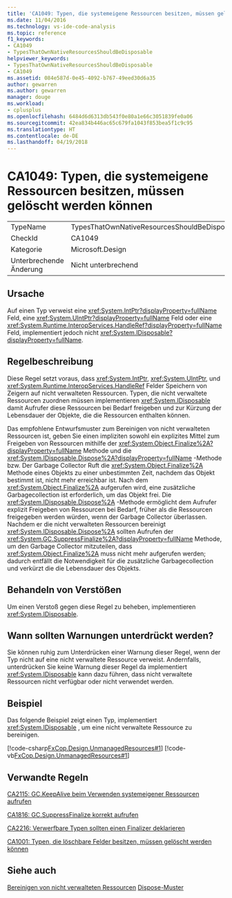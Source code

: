 ```yaml
---
title: 'CA1049: Typen, die systemeigene Ressourcen besitzen, müssen gelöscht werden können'
ms.date: 11/04/2016
ms.technology: vs-ide-code-analysis
ms.topic: reference
f1_keywords:
- CA1049
- TypesThatOwnNativeResourcesShouldBeDisposable
helpviewer_keywords:
- TypesThatOwnNativeResourcesShouldBeDisposable
- CA1049
ms.assetid: 084e587d-0e45-4092-b767-49eed30d6a35
author: gewarren
ms.author: gewarren
manager: douge
ms.workload:
- cplusplus
ms.openlocfilehash: 6484d6d6313db543f0e80a1e66c3051839fe0a06
ms.sourcegitcommit: 42ea834b446ac65c679fa1043f853bea5f1c9c95
ms.translationtype: HT
ms.contentlocale: de-DE
ms.lasthandoff: 04/19/2018
---
```

# <a name="ca1049-types-that-own-native-resources-should-be-disposable"></a>CA1049: Typen, die systemeigene Ressourcen besitzen, müssen gelöscht werden können
|||
|-|-|
|TypeName|TypesThatOwnNativeResourcesShouldBeDisposable|
|CheckId|CA1049|
|Kategorie|Microsoft.Design|
|Unterbrechende Änderung|Nicht unterbrechend|

## <a name="cause"></a>Ursache
 Auf einen Typ verweist eine <xref:System.IntPtr?displayProperty=fullName> Feld, eine <xref:System.UIntPtr?displayProperty=fullName> Feld oder eine <xref:System.Runtime.InteropServices.HandleRef?displayProperty=fullName> Feld, implementiert jedoch nicht <xref:System.IDisposable?displayProperty=fullName>.

## <a name="rule-description"></a>Regelbeschreibung
 Diese Regel setzt voraus, dass <xref:System.IntPtr>, <xref:System.UIntPtr>, und <xref:System.Runtime.InteropServices.HandleRef> Felder Speichern von Zeigern auf nicht verwalteten Ressourcen. Typen, die nicht verwaltete Ressourcen zuordnen müssen implementieren <xref:System.IDisposable> damit Aufrufer diese Ressourcen bei Bedarf freigeben und zur Kürzung der Lebensdauer der Objekte, die die Ressourcen enthalten können.

 Das empfohlene Entwurfsmuster zum Bereinigen von nicht verwalteten Ressourcen ist, geben Sie einen impliziten sowohl ein explizites Mittel zum Freigeben von Ressourcen mithilfe der <xref:System.Object.Finalize%2A?displayProperty=fullName> Methode und die <xref:System.IDisposable.Dispose%2A?displayProperty=fullName> -Methode bzw. Der Garbage Collector Ruft die <xref:System.Object.Finalize%2A> Methode eines Objekts zu einer unbestimmten Zeit, nachdem das Objekt bestimmt ist, nicht mehr erreichbar ist. Nach dem <xref:System.Object.Finalize%2A> aufgerufen wird, eine zusätzliche Garbagecollection ist erforderlich, um das Objekt frei. Die <xref:System.IDisposable.Dispose%2A> -Methode ermöglicht dem Aufrufer explizit Freigeben von Ressourcen bei Bedarf, früher als die Ressourcen freigegeben werden würden, wenn der Garbage Collector überlassen. Nachdem er die nicht verwalteten Ressourcen bereinigt <xref:System.IDisposable.Dispose%2A> sollten Aufrufen der <xref:System.GC.SuppressFinalize%2A?displayProperty=fullName> Methode, um den Garbage Collector mitzuteilen, dass <xref:System.Object.Finalize%2A> muss nicht mehr aufgerufen werden; dadurch entfällt die Notwendigkeit für die zusätzliche Garbagecollection und verkürzt die die Lebensdauer des Objekts.

## <a name="how-to-fix-violations"></a>Behandeln von Verstößen
 Um einen Verstoß gegen diese Regel zu beheben, implementieren <xref:System.IDisposable>.

## <a name="when-to-suppress-warnings"></a>Wann sollten Warnungen unterdrückt werden?
 Sie können ruhig zum Unterdrücken einer Warnung dieser Regel, wenn der Typ nicht auf eine nicht verwaltete Ressource verweist. Andernfalls, unterdrücken Sie keine Warnung dieser Regel da implementiert <xref:System.IDisposable> kann dazu führen, dass nicht verwaltete Ressourcen nicht verfügbar oder nicht verwendet werden.

## <a name="example"></a>Beispiel
 Das folgende Beispiel zeigt einen Typ, implementiert <xref:System.IDisposable> , um eine nicht verwaltete Ressource zu bereinigen.

 [!code-csharp[FxCop.Design.UnmanagedResources#1](../code-quality/codesnippet/CSharp/ca1049-types-that-own-native-resources-should-be-disposable_1.cs)]
 [!code-vb[FxCop.Design.UnmanagedResources#1](../code-quality/codesnippet/VisualBasic/ca1049-types-that-own-native-resources-should-be-disposable_1.vb)]

## <a name="related-rules"></a>Verwandte Regeln
 [CA2115: GC.KeepAlive beim Verwenden systemeigener Ressourcen aufrufen](../code-quality/ca2115-call-gc-keepalive-when-using-native-resources.md)

 [CA1816: GC.SuppressFinalize korrekt aufrufen](../code-quality/ca1816-call-gc-suppressfinalize-correctly.md)

 [CA2216: Verwerfbare Typen sollten einen Finalizer deklarieren](../code-quality/ca2216-disposable-types-should-declare-finalizer.md)

 [CA1001: Typen, die löschbare Felder besitzen, müssen gelöscht werden können](../code-quality/ca1001-types-that-own-disposable-fields-should-be-disposable.md)

## <a name="see-also"></a>Siehe auch
 [Bereinigen von nicht verwalteten Ressourcen](/dotnet/standard/garbage-collection/unmanaged) [Dispose-Muster](/dotnet/standard/design-guidelines/dispose-pattern)